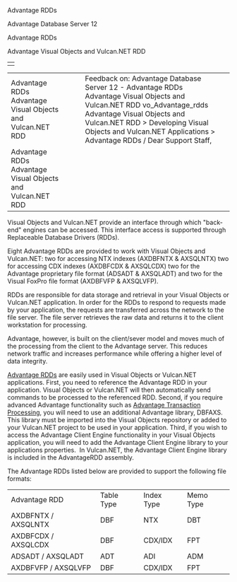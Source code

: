 Advantage RDDs




Advantage Database Server 12  

Advantage RDDs

Advantage Visual Objects and Vulcan.NET RDD

|  |
| --- |
|  |

|  |  |  |  |  |
| --- | --- | --- | --- | --- |
| Advantage RDDs  Advantage Visual Objects and Vulcan.NET RDD |  |  | Feedback on: Advantage Database Server 12 - Advantage RDDs Advantage Visual Objects and Vulcan.NET RDD vo\_Advantage\_rdds Advantage Visual Objects and Vulcan.NET RDD > Developing Visual Objects and Vulcan.NET Applications > Advantage RDDs / Dear Support Staff, |  |
| Advantage RDDs  Advantage Visual Objects and Vulcan.NET RDD |  |  |  |  |

Visual Objects and Vulcan.NET provide an interface through which "back-end" engines can be accessed. This interface access is supported through Replaceable Database Drivers (RDDs).

Eight Advantage RDDs are provided to work with Visual Objects and Vulcan.NET: two for accessing NTX indexes (AXDBFNTX & AXSQLNTX) two for accessing CDX indexes (AXDBFCDX & AXSQLCDX) two for the Advantage proprietary file format (ADSADT & AXSQLADT) and two for the Visual FoxPro file format (AXDBFVFP & AXSQLVFP).

RDDs are responsible for data storage and retrieval in your Visual Objects or Vulcan.NET application. In order for the RDDs to respond to requests made by your application, the requests are transferred across the network to the file server. The file server retrieves the raw data and returns it to the client workstation for processing.

Advantage, however, is built on the client/sever model and moves much of the processing from the client to the Advantage server. This reduces network traffic and increases performance while offering a higher level of data integrity.

[Advantage RDDs](vo_creating_your_application_with_the_advantage_libraries.htm) are easily used in Visual Objects or Vulcan.NET applications. First, you need to reference the Advantage RDD in your application. Visual Objects or Vulcan.NET will then automatically send commands to be processed to the referenced RDD. Second, if you require advanced Advantage functionality such as [Advantage Transaction Processing](master_transaction_processing_system.htm), you will need to use an additional Advantage library, DBFAXS. This library must be imported into the Visual Objects repository or added to your Vulcan.NET project to be used in your application. Third, if you wish to access the Advantage Client Engine functionality in your Visual Objects application, you will need to add the Advantage Client Engine library to your applications properties.  In Vulcan.NET, the Advantage Client Engine library is included in the AdvantageRDD assembly.

The Advantage RDDs listed below are provided to support the following file formats:

|  |  |  |  |
| --- | --- | --- | --- |
| Advantage RDD | Table Type | Index Type | Memo Type |
| AXDBFNTX / AXSQLNTX | DBF | NTX | DBT |
| AXDBFCDX / AXSQLCDX | DBF | CDX/IDX | FPT |
| ADSADT / AXSQLADT | ADT | ADI | ADM |
| AXDBFVFP / AXSQLVFP | DBF | CDX/IDX | FPT |
